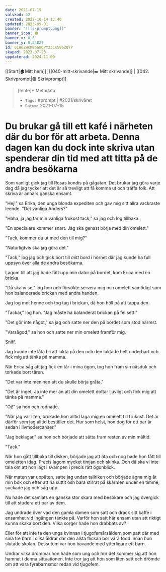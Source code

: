 ```yaml
---
date: 2021-07-15
valvkod: 42
created: 2022-10-14 13:40
updated: 2023-09-01
banner: "![[s-prompt.png]]"
banner_icon: 🟢
banner_x: 0.5
banner_y: 0.34827
id: 01H6ZWKM86GWQPY23CKS96ZQYP
skapad: 2023-07-23
uppdaterad: 2024-11-09
---
```

[[Start|🏠Mitt hem]]| [[040-mitt-skrivande|✒️ Mitt skrivande]] | [[042. Skrivprompt|🟢 Skrivprompt]]

> [!note]+ Metadata
> * `Tags:`  #prompt | #2021/skrivåret 
> * `Datum:` 2021-07-15

# Du brukar gå till ett kafé i närheten där du bor för att arbeta. Denna dagen kan du dock inte skriva utan spenderar din tid med att titta på de andra besökarna

Som vanligt gick jag till Rosas kondis på gågatan. Det brukar jag göra varje dag då jag tycker att det är så trevligt att få komma ut och träffa folk. Att skriva är annars ganska ensamt.

"Hej!" sa Erika, den unga blonda expediten och gav mig sitt allra vackraste leende. "Det vanliga Anders?"

"Haha, ja jag tar min vanliga frukost tack," sa jag och log tillbaka.

"En specialare kommer snart. Jag ska genast börja med din omelett."

"Tack, kommer du ut med den till mig?"

"Naturligtvis ska jag göra det."

"Tack," log jag och gick bort till *mitt* bord i hörnet där jag kunde ha full uppsyn över alla de andra besökarna.

Lagom till att jag hade fått upp min dator på bordet, kom Erica med en bricka.

"Då ska vi se," log hon och försökte servera mig min omelett samtidigt som hon balanderade brickan med andra handen.

Jag log mot henne och tog tag i brickan, då hon höll på att tappa den.

"Tackar," log hon. "Jag måste ha balanderat brickan på fel sett."

"Det gör inte något," sa jag och satte ner den på bordet som stod närmst.

"Varsågod," sa hon och satte ner min omelett framför mig.

Sniff.

Jag kunde inte låta bli att lukta på den och den luktade helt underbart och fick mig att tänka på mamma.

När Erica såg att jag fick en tår i mina ögon, tog hon fram sin näsduk och torkade bort tåren.

"Det var inte meninen att du skulle börja gråta."

"Det är inget. Ja inte mer än att din omelett doftar ljuvligt och fick mig att tänka på mamma."

"Oj!" sa hon och rodnade.

"När jag var liten, brukade hon alltid laga mig en omelett till frukust. Det är därför som jag alltid beställer det. Hur som helst, hon dog för ett par år sedan i livmodercanser."

"Jag beklagar," sa hon och började att sätta fram resten av min måltid.

"Tack."

När hon gått tillbaka till disken, började jag att äta och nog hade hon fått till omeletten idag. Precis lagom mycket timjan och skinka. Och då ska vi inte tala om att hon lagt i svampen i precis rätt ögonblick.

När maten var uppäten, satte jag undan tallriken och började ägna mig åt min bok och efter att ha suttit osh bara stirrat på skärmen under en timme, suckade jag och såg upp.

Nu hade det samlats en ganska stor skara med besökare och jag övergick till att studera ett par av dem.

Jag undrade över vad den gamla damen som satt och drack sitt kaffe i ensamhet vid ingången tänkte på. Varför hon satt här ensam utan att riktigt kunna skaka bort den. Vilka sorger hade hon drabbats av?

Eller för att inte ta den unga kvinnan i tjugofemårsåldern som satt där med sina tre barn i olika åldrar där den älsta flickan bör vara född innan hon slutade skolan. Dessutom var hon havande med ytterligare ett barn.

Undrar vilka drömmar hon hade som ung och hur det kommer sig att hon hamnat i denna sittuationen. Inte tror jag att hon som liten satt och drömde om att vara fyrabarnsmor redan vid tjugofem.